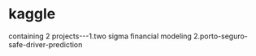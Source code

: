 # kaggle
containing 2 projects---1.two sigma financial modeling  2.porto-seguro-safe-driver-prediction
